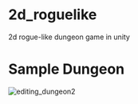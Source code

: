 # 2d_roguelike
2d rogue-like dungeon game in unity 

# Sample Dungeon 


![editing_dungeon2](https://user-images.githubusercontent.com/74301873/232233448-3fcdee41-59fc-4224-b39a-617f78b41f3c.png)
